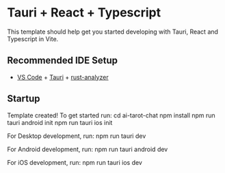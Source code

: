 # Tauri + React + Typescript

This template should help get you started developing with Tauri, React and Typescript in Vite.

## Recommended IDE Setup

- [VS Code](https://code.visualstudio.com/) + [Tauri](https://marketplace.visualstudio.com/items?itemName=tauri-apps.tauri-vscode) + [rust-analyzer](https://marketplace.visualstudio.com/items?itemName=rust-lang.rust-analyzer)

## Startup

Template created! To get started run:
cd ai-tarot-chat
npm install
npm run tauri android init
npm run tauri ios init

For Desktop development, run:
npm run tauri dev

For Android development, run:
npm run tauri android dev

For iOS development, run:
npm run tauri ios dev

